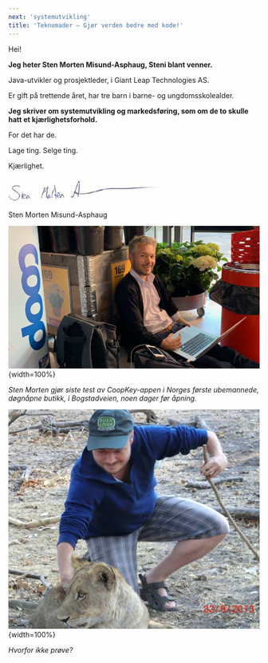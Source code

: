 ```yaml
---
next: 'systemutvikling'
title: 'Teknomader – Gjør verden bedre med kode!'
---
```

Hei!

**Jeg heter Sten Morten Misund-Asphaug, Steni blant venner.**

Java-utvikler og prosjektleder, i Giant Leap Technologies AS.

Er gift på trettende året, har tre barn i barne- og ungdomsskolealder.

**Jeg skriver om systemutvikling og markedsføring, som om de to skulle hatt et kjærlighetsforhold.**

For det har de.

Lage ting. Selge ting.

Kjærlighet.



![alt text](assets/media/SMMA-signatur.jpg "Sten Morten debugger CoopKey appen, Coop Bogstadveien")

Sten Morten Misund-Asphaug


![alt text](assets/media/sm_prix_inne_cut.png "Sten Morten debugger CoopKey appen, Coop Bogstadveien"){width=100%}

*Sten Morten gjør siste test av CoopKey-appen i Norges første ubemannede, døgnåpne butikk, i Bogstadveien, noen dager før åpning.*


![alt text](assets/media/sm_lion.jpg "Sten Morten i sitt rette element"){width=100%}

*Hvorfor ikke prøve?*
